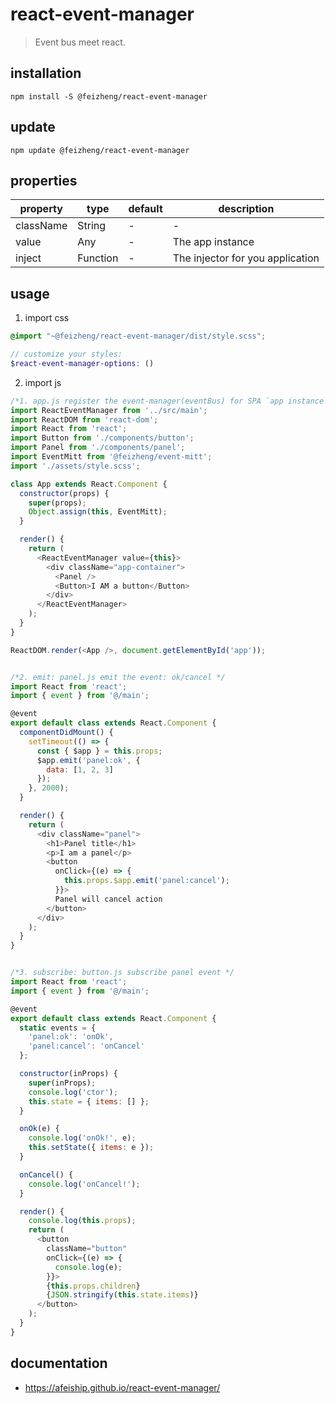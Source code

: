 # react-event-manager
> Event bus meet react.

## installation
```shell
npm install -S @feizheng/react-event-manager
```

## update
```shell
npm update @feizheng/react-event-manager
```

## properties
| property  | type     | default | description                      |
| --------- | -------- | ------- | -------------------------------- |
| className | String   | -       | -                                |
| value     | Any      | -       | The app instance                 |
| inject    | Function | -       | The injector for you application |

## usage
1. import css
  ```scss
  @import "~@feizheng/react-event-manager/dist/style.scss";

  // customize your styles:
  $react-event-manager-options: ()
  ```
2. import js
  ```js
  /*1. app.js register the event-manager(eventBus) for SPA `app instance` */
  import ReactEventManager from '../src/main';
  import ReactDOM from 'react-dom';
  import React from 'react';
  import Button from './components/button';
  import Panel from './components/panel';
  import EventMitt from '@feizheng/event-mitt';
  import './assets/style.scss';

  class App extends React.Component {
    constructor(props) {
      super(props);
      Object.assign(this, EventMitt);
    }

    render() {
      return (
        <ReactEventManager value={this}>
          <div className="app-container">
            <Panel />
            <Button>I AM a button</Button>
          </div>
        </ReactEventManager>
      );
    }
  }

  ReactDOM.render(<App />, document.getElementById('app'));


  /*2. emit: panel.js emit the event: ok/cancel */
  import React from 'react';
  import { event } from '@/main';

  @event
  export default class extends React.Component {
    componentDidMount() {
      setTimeout(() => {
        const { $app } = this.props;
        $app.emit('panel:ok', {
          data: [1, 2, 3]
        });
      }, 2000);
    }

    render() {
      return (
        <div className="panel">
          <h1>Panel title</h1>
          <p>I am a panel</p>
          <button
            onClick={(e) => {
              this.props.$app.emit('panel:cancel');
            }}>
            Panel will cancel action
          </button>
        </div>
      );
    }
  }


  /*3. subscribe: button.js subscribe panel event */
  import React from 'react';
  import { event } from '@/main';

  @event
  export default class extends React.Component {
    static events = {
      'panel:ok': 'onOk',
      'panel:cancel': 'onCancel'
    };

    constructor(inProps) {
      super(inProps);
      console.log('ctor');
      this.state = { items: [] };
    }

    onOk(e) {
      console.log('onOk!', e);
      this.setState({ items: e });
    }

    onCancel() {
      console.log('onCancel!');
    }

    render() {
      console.log(this.props);
      return (
        <button
          className="button"
          onClick={(e) => {
            console.log(e);
          }}>
          {this.props.children}
          {JSON.stringify(this.state.items)}
        </button>
      );
    }
  }
  ```

## documentation
- https://afeiship.github.io/react-event-manager/
